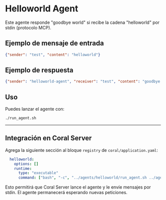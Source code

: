# Helloworld Agent

Este agente responde "goodbye world" si recibe la cadena "helloworld" por stdin (protocolo MCP).

## Ejemplo de mensaje de entrada
```json
{"sender": "test", "content": "helloworld"}
```

## Ejemplo de respuesta
```json
{"sender": "helloworld-agent", "receiver": "test", "content": "goodbye world"}
```

## Uso
Puedes lanzar el agente con:
```bash
./run_agent.sh
```

---

## Integración en Coral Server
Agrega la siguiente sección al bloque `registry` de `coral/application.yaml`:

```yaml
  helloworld:
    options: []
    runtime:
      type: "executable"
      command: ["bash", "-c", "../agents/helloworld/run_agent.sh ../agents/helloworld/main.py"]
```

Esto permitirá que Coral Server lance el agente y le envíe mensajes por stdin. El agente permanecerá esperando nuevas peticiones.
